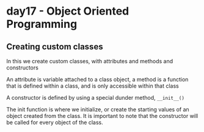 # day17 - Object Oriented Programming
## Creating custom classes
In this we create custom classes, with attributes and methods and constructors

An attribute is variable attached to a class object, a method is a function that is defined within a class, and is only accessible within that class

A constructor is defined by using a special dunder method, `__init__()`

The init function is where we initialize, or create the starting values of an object created from the class. It is important to note that the constructor will be called for every object of the class.

